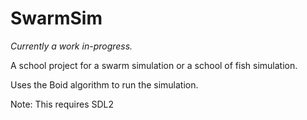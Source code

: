 # SwarmSim
*Currently a work in-progress.*

A school project for a swarm simulation or a school of fish simulation.

Uses the Boid algorithm to run the simulation.

Note: This requires SDL2